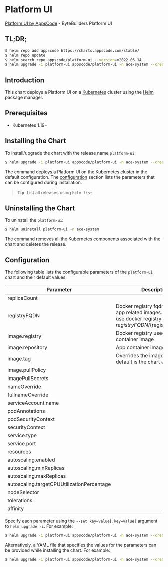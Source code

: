 # Platform UI

[Platform UI by AppsCode](https://github.com/bytebuilders) - ByteBuilders Platform UI

## TL;DR;

```bash
$ helm repo add appscode https://charts.appscode.com/stable/
$ helm repo update
$ helm search repo appscode/platform-ui --version=v2022.06.14
$ helm upgrade -i platform-ui appscode/platform-ui -n ace-system --create-namespace --version=v2022.06.14
```

## Introduction

This chart deploys a Platform UI on a [Kubernetes](http://kubernetes.io) cluster using the [Helm](https://helm.sh) package manager.

## Prerequisites

- Kubernetes 1.19+

## Installing the Chart

To install/upgrade the chart with the release name `platform-ui`:

```bash
$ helm upgrade -i platform-ui appscode/platform-ui -n ace-system --create-namespace --version=v2022.06.14
```

The command deploys a Platform UI on the Kubernetes cluster in the default configuration. The [configuration](#configuration) section lists the parameters that can be configured during installation.

> **Tip**: List all releases using `helm list`

## Uninstalling the Chart

To uninstall the `platform-ui`:

```bash
$ helm uninstall platform-ui -n ace-system
```

The command removes all the Kubernetes components associated with the chart and deletes the release.

## Configuration

The following table lists the configurable parameters of the `platform-ui` chart and their default values.

|                 Parameter                  |                                                             Description                                                              |        Default         |
|--------------------------------------------|--------------------------------------------------------------------------------------------------------------------------------------|------------------------|
| replicaCount                               |                                                                                                                                      | <code>1</code>         |
| registryFQDN                               | Docker registry fqdn used to pull app related images. Set this to use docker registry hosted at ${registryFQDN}/${registry}/${image} | <code>""</code>        |
| image.registry                             | Docker registry used to pull app container image                                                                                     | <code>appscode</code>  |
| image.repository                           | App container image                                                                                                                  | <code>gitea</code>     |
| image.tag                                  | Overrides the image tag whose default is the chart appVersion.                                                                       | <code>""</code>        |
| image.pullPolicy                           |                                                                                                                                      | <code>Always</code>    |
| imagePullSecrets                           |                                                                                                                                      | <code>[]</code>        |
| nameOverride                               |                                                                                                                                      | <code>""</code>        |
| fullnameOverride                           |                                                                                                                                      | <code>""</code>        |
| serviceAccount.name                        |                                                                                                                                      | <code>""</code>        |
| podAnnotations                             |                                                                                                                                      | <code>{}</code>        |
| podSecurityContext                         |                                                                                                                                      | <code>{}</code>        |
| securityContext                            |                                                                                                                                      | <code>{}</code>        |
| service.type                               |                                                                                                                                      | <code>ClusterIP</code> |
| service.port                               |                                                                                                                                      | <code>80</code>        |
| resources                                  |                                                                                                                                      | <code>{}</code>        |
| autoscaling.enabled                        |                                                                                                                                      | <code>false</code>     |
| autoscaling.minReplicas                    |                                                                                                                                      | <code>1</code>         |
| autoscaling.maxReplicas                    |                                                                                                                                      | <code>100</code>       |
| autoscaling.targetCPUUtilizationPercentage |                                                                                                                                      | <code>80</code>        |
| nodeSelector                               |                                                                                                                                      | <code>{}</code>        |
| tolerations                                |                                                                                                                                      | <code>[]</code>        |
| affinity                                   |                                                                                                                                      | <code>{}</code>        |


Specify each parameter using the `--set key=value[,key=value]` argument to `helm upgrade -i`. For example:

```bash
$ helm upgrade -i platform-ui appscode/platform-ui -n ace-system --create-namespace --version=v2022.06.14 --set replicaCount=1
```

Alternatively, a YAML file that specifies the values for the parameters can be provided while
installing the chart. For example:

```bash
$ helm upgrade -i platform-ui appscode/platform-ui -n ace-system --create-namespace --version=v2022.06.14 --values values.yaml
```
